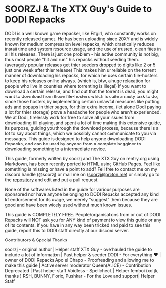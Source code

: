 # SOORZJ & The XTX Guy's Guide to DODI Repacks

DODI is a well known game repacker, like Fitgirl, who constantly works on recently released games. He has been uploading since 20XY and is widely known for medium compression level repacks, which drastically reduces install time and system resource usage, and the use of trusted, clean files in all his releases. There is just one problem - his active community is not big, thus most people "hit and run" his repacks without seeding them.  (averagely popular releases get thier seeders dropped to digits like 2 or 5 just one week after thier release) This makes him unreliable on the torrent manner of downloading his repacks, for which he uses certain file-hosters to keep his releases online always. (which is, btw, a huge relaxation for people who live in countries where torrenting is illegal) If you want to download a certain release, and find out that the torrent is dead, you might want to download from those file-hosters which is quite a nasty task to do, since those hosters,by implementing certain unlawful measures like putting ads and popups in thier pages, for thier extra income, (let alone Dodi paying a lot for thier storage) prove a headache for people who aren't experienced. We at Dodi, tirelessly work for free to solve all your issues from downloading till playing, and spent a lot of time making this extensive guide, its purpose, guiding you through the download process, because there is a lot to say about things, which we possibly cannot communicate to you via messages. This guide is designed to help anyone downloading DODI Repacks, and can be used by anyone from a complete begginer to downloading something to a intermediate novice.

This guide, formerly written by soorzj and The XTX Guy on rentry.org using Markdown, has been recently ported to HTML using GitHub Pages. Feel like something is missing or have a point to add? Fell free to contact me on my discord handle (@soorzj) or mail me on (soorzj@proton.me) or simply go to the [repository](https://github.com/dodi-guide/guide-to-dodi-repacks) and edit and put a pull request.

None of the softwares listed in the guide for various purposes are sponsored nor have anyone belonging to DODI Repacks accepted any kind kf endorsement for its usage, we merely "suggest" them because they are good and have been widely used without much known issues.

This guide is COMPLETELY FREE. People/organisations from or out of DODI Repacks will NOT ask you for ANY kind of payment to view this guide or any of its contents. If you have in any way been tricked and paid to see this guide, report this to DODI staff directly at our discord server.

Contributors & Special Thanks

soorzj - original author | Helper staff
XTX Guy - overhauled the guide to include a lot of information | Past helper & seeder
DODI - For everything ❤️ | owner of DODI Repacks 
Apo el Chapo - Proofreading and allowing me to make this guide | Active server moderator
Queen(ALICE) - Contribution Deprecated | Past helper staff
Voidless - Spellcheck | Helper femboi (xd jk, thanks )
RSH, BUNNY, Florix, Pushkar - For the Love and support| Helper Staff 
